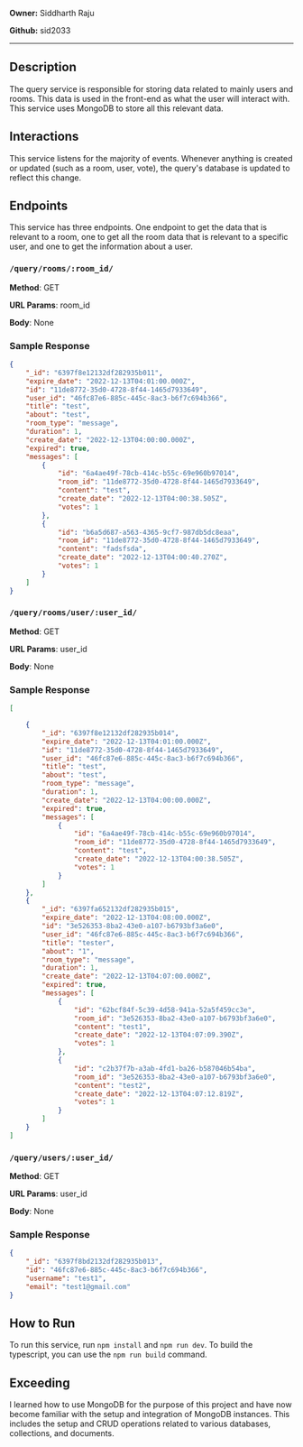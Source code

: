 **Owner:** Siddharth Raju

**Github:** sid2033

---

## Description

The query service is responsible for storing data related to mainly users and rooms. This data is used in the front-end as what the user will interact with. This service uses MongoDB to store all this relevant data.

## Interactions

This service listens for the majority of events. Whenever anything is created or updated (such as a room, user, vote), the query's database is updated to reflect this change.

## Endpoints

This service has three endpoints. One endpoint to get the data that is relevant to a room, one to get all the room data that is relevant to a specific user, and one to get the information about a user.

### `/query/rooms/:room_id/`

**Method**: GET

**URL Params**: room_id

**Body**: None

### Sample Response

```JSON
{
    "_id": "6397f8e12132df282935b011",
    "expire_date": "2022-12-13T04:01:00.000Z",
    "id": "11de8772-35d0-4728-8f44-1465d7933649",
    "user_id": "46fc87e6-885c-445c-8ac3-b6f7c694b366",
    "title": "test",
    "about": "test",
    "room_type": "message",
    "duration": 1,
    "create_date": "2022-12-13T04:00:00.000Z",
    "expired": true,
    "messages": [
        {
            "id": "6a4ae49f-78cb-414c-b55c-69e960b97014",
            "room_id": "11de8772-35d0-4728-8f44-1465d7933649",
            "content": "test",
            "create_date": "2022-12-13T04:00:38.505Z",
            "votes": 1
        },
        {
            "id": "b6a5d687-a563-4365-9cf7-987db5dc8eaa",
            "room_id": "11de8772-35d0-4728-8f44-1465d7933649",
            "content": "fadsfsda",
            "create_date": "2022-12-13T04:00:40.270Z",
            "votes": 1
        }
    ]
}
```

### `/query/rooms/user/:user_id/`

**Method**: GET

**URL Params**: user_id

**Body**: None

### Sample Response

```JSON
[

    {
        "_id": "6397f8e12132df282935b014",
        "expire_date": "2022-12-13T04:01:00.000Z",
        "id": "11de8772-35d0-4728-8f44-1465d7933649",
        "user_id": "46fc87e6-885c-445c-8ac3-b6f7c694b366",
        "title": "test",
        "about": "test",
        "room_type": "message",
        "duration": 1,
        "create_date": "2022-12-13T04:00:00.000Z",
        "expired": true,
        "messages": [
            {
                "id": "6a4ae49f-78cb-414c-b55c-69e960b97014",
                "room_id": "11de8772-35d0-4728-8f44-1465d7933649",
                "content": "test",
                "create_date": "2022-12-13T04:00:38.505Z",
                "votes": 1
            }
        ]
    },
    {
        "_id": "6397fa652132df282935b015",
        "expire_date": "2022-12-13T04:08:00.000Z",
        "id": "3e526353-8ba2-43e0-a107-b6793bf3a6e0",
        "user_id": "46fc87e6-885c-445c-8ac3-b6f7c694b366",
        "title": "tester",
        "about": "1",
        "room_type": "message",
        "duration": 1,
        "create_date": "2022-12-13T04:07:00.000Z",
        "expired": true,
        "messages": [
            {
                "id": "62bcf84f-5c39-4d58-941a-52a5f459cc3e",
                "room_id": "3e526353-8ba2-43e0-a107-b6793bf3a6e0",
                "content": "test1",
                "create_date": "2022-12-13T04:07:09.390Z",
                "votes": 1
            },
            {
                "id": "c2b37f7b-a3ab-4fd1-ba26-b587046b54ba",
                "room_id": "3e526353-8ba2-43e0-a107-b6793bf3a6e0",
                "content": "test2",
                "create_date": "2022-12-13T04:07:12.819Z",
                "votes": 1
            }
        ]
    }
]
```

### `/query/users/:user_id/`

**Method**: GET

**URL Params**: user_id

**Body**: None

### Sample Response

```JSON
{
    "_id": "6397f8bd2132df282935b013",
    "id": "46fc87e6-885c-445c-8ac3-b6f7c694b366",
    "username": "test1",
    "email": "test1@gmail.com"
}
```

## How to Run

To run this service, run `npm install` and `npm run dev`. To build the typescript, you can use the `npm run build` command.

## Exceeding

I learned how to use MongoDB for the purpose of this project and have now become familiar with the setup and integration of MongoDB instances. This includes the setup and CRUD operations related to various databases, collections, and documents.
